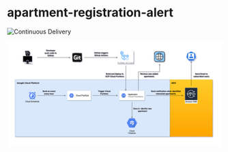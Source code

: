 # apartment-registration-alert

![Continuous Delivery](https://github.com/hyrepo/apartment-registration-alert/actions/workflows/cd.yml/badge.svg)


![Architecture](https://github.com/hyrepo/apartment-registration-alert/blob/master/doc/architecture.png)